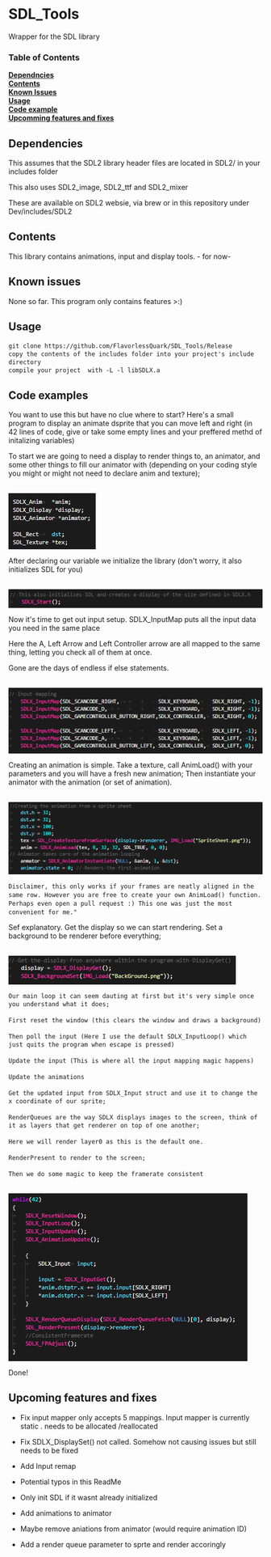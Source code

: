 # SDL_Tools

Wrapper for the SDL library


### Table of Contents
**[Dependncies](#dependncies)**<br>
**[Contents](#contents)**<br>
**[Known Issues](#known-issues)**<br>
**[Usage](#usage)**<br>
**[Code example](#code-examples)**<br>
**[Upcomming features and fixes](#upcoming-features-and-fixes)**<br>


## Dependencies

This assumes that the SDL2 library header files are located in SDL2/ in your includes folder

This also uses SDL2_image, SDL2_ttf and SDL2_mixer

These are available on SDL2 websie, via brew or in this repository under Dev/includes/SDL2

## Contents

This library contains animations, input and display tools. - for now-


## Known issues

None so far. This program only contains features >:)


## Usage

```
git clone https://github.com/FlavorlessQuark/SDL_Tools/Release
copy the contents of the includes folder into your project's include directory
compile your project  with -L -l libSDLX.a
```

## Code examples

You want to use this but have no clue where to start? Here's a small program to display an animate dsprite that you can move left and right (in 42 lines of code, give or take some empty lines and your preffered methd of initalizing variables)

To start we are going to need a display to render things to, an animator, and some other things to fill our animator with (depending on your coding style you might or might not need to declare anim and texture);

<br><img align="center" src="Ressources/1.png"/><br>

After declaring our variable we initialize the library (don't worry, it also initializes SDL for you)

<br><img align="center" src="Ressources/2.png"/><br>

Now it's time to get out input setup. SDLX_InputMap puts all the input data you need in the same place

Here the A, Left Arrow and Left Controller arrow are all mapped to the same thing, letting you check all of them at once.

Gone are the days of endless if else statements.

<br><img align="center" src="Ressources/3.png"/><br>

Creating an animation is simple. Take a texture, call AnimLoad() with your parameters and you will have a fresh new animation; Then instantiate your animator with the animation (or set of animation).

<br><img align="center" src="Ressources/4.png"/><br>

`Disclaimer, this only works if your frames are neatly aligned in the same row. However you are free to create your own AnimLoad() function. Perhaps even open a pull request :) This one was just the most convenient for me."`


Sef explanatory. Get the display so we can start rendering. Set a background to be renderer before everything;

<br><img align="center" src="Ressources/5.png"/><br>

```
Our main loop it can seem dauting at first but it's very simple once you understand what it does;

First reset the window (this clears the window and draws a background)

Then poll the input (Here I use the default SDLX_InputLoop() which just quits the program when escape is pressed)

Update the input (This is where all the input mapping magic happens)

Update the animations

Get the updated input from SDLX_Input struct and use it to change the x coordinate of our sprite;

RenderQueues are the way SDLX displays images to the screen, think of it as layers that get renderer on top of one another;

Here we will render layer0 as this is the default one.

RenderPresent to render to the screen;

Then we do some magic to keep the framerate consistent
```
<br><img align="center" src="Ressources/6.png"/><br>

Done!


## Upcoming features and fixes

- Fix input mapper only accepts 5 mappings. Input mapper is currently static . needs to be allocated /reallocated

- Fix SDLX_DisplaySet() not called. Somehow not causing issues but still needs to be fixed

- Add Input remap

- Potential typos in this ReadMe

- Only init SDL if it wasnt already initialized

- Add animations to animator

- Maybe remove aniations from animator (would require animation ID)

- Add a render queue parameter to sprte and render accoringly
